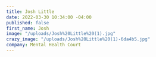 ```yaml
---
title: Josh Little
date: 2022-03-30 10:34:00 -04:00
published: false
first_name: Josh
image: "/uploads/Josh%20Little%20(1).jpg"
crazy_image: "/uploads/Josh%20Little%20(1)-6da4b5.jpg"
company: Mental Health Court
---
```


